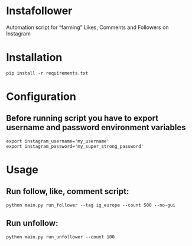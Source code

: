 # Instafollower
Automation script for “farming” Likes, Comments and Followers on Instagram



# Installation

    pip install -r requirements.txt


# Configuration

## Before running script you have to export username and password environment variables

    export instagram_username='my_username'
    export instagram_password='my_super_strong_password'


# Usage

## Run follow, like, comment script:

    python main.py run_follower --tag ig_europe --count 500 --no-gui

## Run unfollow:

    python main.py run_unfollower --count 100

